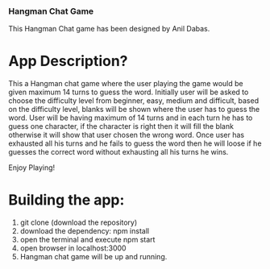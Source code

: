 ### Hangman Chat Game

This Hangman Chat game has been designed by Anil Dabas.

# App Description?
This a Hangman chat game where the user playing the game would be given maximum 14 turns to guess the word.
Initially user will be asked to choose the difficulty level from beginner, easy, medium and difficult, based on the difficulty level, blanks will be shown where the user has to guess the word. User will be having maximum of 14 turns and in each turn he has to guess one character, if the character is right then it will fill the blank otherwise it will show that user chosen the wrong word.  Once user has exhausted all his turns and he fails to guess the word then he will loose if he guesses the correct word without exhausting all his turns he wins.

Enjoy Playing!

# Building the app:
1. git clone (download the repository)
2. download the dependency: npm install
3. open the terminal and execute npm start
4. open browser in localhost:3000
5. Hangman chat game will be up and running.
